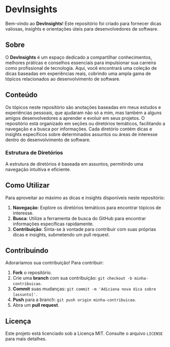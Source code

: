 # DevInsights

Bem-vindo ao **DevInsights**! Este repositório foi criado para fornecer dicas valiosas, insights e orientações úteis para desenvolvedores de software.

## Sobre

O **DevInsights** é um espaço dedicado a compartilhar conhecimentos, melhores práticas e conselhos essenciais para impulsionar sua carreira como profissional de tecnologia. Aqui, você encontrará uma coleção de dicas baseadas em experiências reais, cobrindo uma ampla gama de tópicos relacionados ao desenvolvimento de software.

## Conteúdo

Os tópicos neste repositório são anotações baseadas em meus estudos e experiências pessoais, que ajudaram não só a mim, mas também a alguns amigos desenvolvedores a aprender e evoluir em seus projetos. O repositório está organizado em seções ou diretórios temáticos, facilitando a navegação e a busca por informações. Cada diretório contém dicas e insights específicos sobre determinados assuntos ou áreas de interesse dentro do desenvolvimento de software.

### Estrutura de Diretórios

A estrutura de diretórios é baseada em assuntos, permitindo uma navegação intuitiva e eficiente.

## Como Utilizar

Para aproveitar ao máximo as dicas e insights disponíveis neste repositório:

1. **Navegação**: Explore os diretórios temáticos para encontrar tópicos de interesse.
2. **Busca**: Utilize a ferramenta de busca do GitHub para encontrar informações específicas rapidamente.
3. **Contribuição**: Sinta-se à vontade para contribuir com suas próprias dicas e insights, submetendo um pull request.

## Contribuindo

Adoraríamos sua contribuição! Para contribuir:

1. **Fork** o repositório.
2. Crie uma **branch** com sua contribuição: `git checkout -b minha-contribuicao`.
3. **Commit** suas mudanças: `git commit -m 'Adiciona nova dica sobre [assunto]'`.
4. **Push** para a branch: `git push origin minha-contribuicao`.
5. Abra um **pull request**.

## Licença

Este projeto está licenciado sob a Licença MIT. Consulte o arquivo `LICENSE` para mais detalhes.
